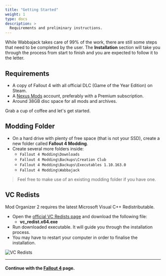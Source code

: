 ```yaml
---
title: "Getting Started"
weight: 1
type: docs
description: >
  Requirements and preliminary instructions.
---
```


While Wabbajack takes care of 99% of the work, there are still some steps that need to be completed by the user. The **Installation** section will take you through the process from start to finish and you are expected to follow it to the letter.

## Requirements

- A copy of Fallout 4 with all official DLC (Game of the Year Edition) on Steam.
- A [Nexus Mods](https://www.nexusmods.com/fallout4) account, preferably with a Premium subscription.
- Around 38GB disc space for all mods and archives.

Grab a cup of coffee and let's get started.

## Modding Folder

- On a hard drive with plenty of free space (that is not your SSD), create a new folder called **Fallout 4 Modding**.
- Create several more folders inside:
  - `Fallout 4 Modding\Downloads`
  - `Fallout 4 Modding\Backups\Creation Club`
  - `Fallout 4 Modding\Backups\Executables 1.10.163.0`
  - `Fallout 4 Modding\Wabbajack`

> Feel free to make use of an existing modding folder if you have one.

## VC Redists

Mod Organizer 2 requires the latest Microsoft Visual C++ Redistributable.

- Open the [official VC Redists page](https://support.microsoft.com/en-us/help/2977003/the-latest-supported-visual-c-downloads) and download the following file:
  - **vc_redist.x64.exe**
- Run downloaded executable. It will guide you through the installation process.
- You may have to restart your computer in order to finalise the installation.

![VC Redists](/Pictures/wtp/installation/vc-redists.png)

---

#### Continue with the [Fallout 4](/wtp/installation/fallout-4/) page.